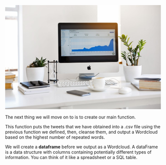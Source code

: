 <img src="../image/pexels-photo-572056.jpeg" alt="Silver Imac Displaying Line Graph Placed on Desk"  />
 
The next thing we will move on to is to create our main function. 

This function puts the tweets that we have obtained into a .csv file using the previous function we defined, then, cleanse them, and output a Wordcloud based on the highest number of repeated words.

We will create a **dataframe** before we output as a Wordcloud. A dataFrame is a data structure with columns containing potentially different types of information. You can think of it like a spreadsheet or a SQL table.

